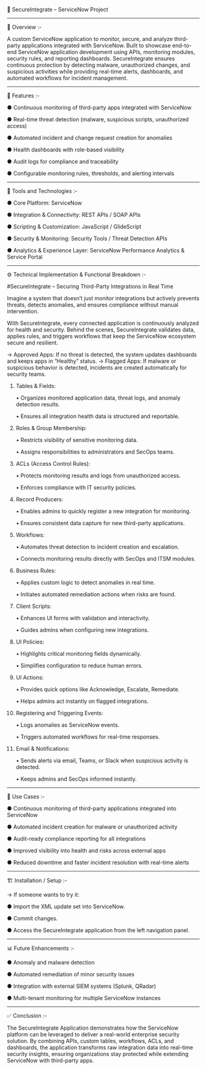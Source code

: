 🔐 SecureIntegrate – ServiceNow Project

---

📌 Overview :-

A custom ServiceNow application to monitor, secure, and analyze third-party applications integrated with ServiceNow. Built to showcase end-to-end ServiceNow application development using APIs, monitoring modules, security rules, and reporting dashboards. SecureIntegrate ensures continuous protection by detecting malware, unauthorized changes, and suspicious activities while providing real-time alerts, dashboards, and automated workflows for incident management.

---

🚀 Features :-

● Continuous monitoring of third-party apps integrated with ServiceNow

● Real-time threat detection (malware, suspicious scripts, unauthorized access)

● Automated incident and change request creation for anomalies

● Health dashboards with role-based visibility

● Audit logs for compliance and traceability

● Configurable monitoring rules, thresholds, and alerting intervals

---

🔧 Tools and Technologies :-

● Core Platform: ServiceNow

● Integration & Connectivity: REST APIs / SOAP APIs

● Scripting & Customization: JavaScript / GlideScript

● Security & Monitoring: Security Tools / Threat Detection APIs

● Analytics & Experience Layer: ServiceNow Performance Analytics & Service Portal

---


⚙ Technical Implementation & Functional Breakdown :-

#SecureIntegrate – Securing Third-Party Integrations in Real Time

Imagine a system that doesn’t just monitor integrations but actively prevents threats, detects anomalies, and ensures compliance without manual intervention.

With SecureIntegrate, every connected application is continuously analyzed for health and security. Behind the scenes, SecureIntegrate validates data, applies rules, and triggers workflows that keep the ServiceNow ecosystem secure and resilient.

-> Approved Apps: If no threat is detected, the system updates dashboards and keeps apps in “Healthy” status.
-> Flagged Apps: If malware or suspicious behavior is detected, incidents are created automatically for security teams.

1. Tables & Fields:
 
   • Organizes monitored application data, threat logs, and anomaly detection results.

   • Ensures all integration health data is structured and reportable.

2. Roles & Group Membership:
   
   • Restricts visibility of sensitive monitoring data.

   • Assigns responsibilities to administrators and SecOps teams.

3. ACLs (Access Control Rules):

   • Protects monitoring results and logs from unauthorized access.
   
   • Enforces compliance with IT security policies.

4. Record Producers:

   • Enables admins to quickly register a new integration for monitoring.
   
   • Ensures consistent data capture for new third-party applications.

5. Workflows:

   • Automates threat detection to incident creation and escalation.
   
   • Connects monitoring results directly with SecOps and ITSM modules.

6. Business Rules:
   
   • Applies custom logic to detect anomalies in real time.
   
   • Initiates automated remediation actions when risks are found.

7. Client Scripts:

   • Enhances UI forms with validation and interactivity.
   
   • Guides admins when configuring new integrations.

8. UI Policies:

   • Highlights critical monitoring fields dynamically.
   
   • Simplifies configuration to reduce human errors.

9. UI Actions:

   • Provides quick options like Acknowledge, Escalate, Remediate.

   • Helps admins act instantly on flagged integrations.

10. Registering and Triggering Events:
    
      • Logs anomalies as ServiceNow events.
   
      • Triggers automated workflows for real-time responses.

11. Email & Notifications:
    
      • Sends alerts via email, Teams, or Slack when suspicious activity is detected.
   
      • Keeps admins and SecOps informed instantly.

---

🎯 Use Cases :-

● Continuous monitoring of third-party applications integrated into ServiceNow

● Automated incident creation for malware or unauthorized activity

● Audit-ready compliance reporting for all integrations

● Improved visibility into health and risks across external apps

● Reduced downtime and faster incident resolution with real-time alerts

---

🏗 Installation / Setup :-

-> If someone wants to try it:

● Import the XML update set into ServiceNow.

● Commit changes.

● Access the SecureIntegrate application from the left navigation panel.

---

📊 Future Enhancements :-

● Anomaly and malware detection

● Automated remediation of minor security issues

● Integration with external SIEM systems (Splunk, QRadar)

● Multi-tenant monitoring for multiple ServiceNow instances

---

✅ Conclusion :-

The SecureIntegrate Application demonstrates how the ServiceNow platform can be leveraged to deliver a real-world enterprise security solution. By combining APIs, custom tables, workflows, ACLs, and dashboards, the application transforms raw integration data into real-time security insights, ensuring organizations stay protected while extending ServiceNow with third-party apps.
